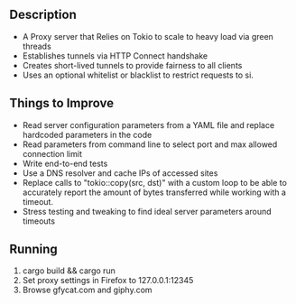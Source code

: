 Description
-----------
- A Proxy server that Relies on Tokio to scale to heavy load via green threads
- Establishes tunnels via HTTP Connect handshake   
- Creates short-lived tunnels to provide fairness to all clients
- Uses an optional whitelist or blacklist to restrict requests to si.

Things to Improve
-----------------
- Read server configuration parameters from a YAML file and replace hardcoded parameters in the code
- Read parameters from command line to select port and max allowed connection limit
- Write end-to-end tests  
- Use a DNS resolver and cache IPs of accessed sites 
- Replace calls to "tokio::copy(src, dst)" with a custom loop to be able to accurately report the 
  amount of bytes transferred while working with a timeout.
- Stress testing and tweaking to find ideal server parameters around timeouts


Running
--------
 1. cargo build && cargo run 
 2. Set proxy settings in Firefox to 127.0.0.1:12345
 3. Browse gfycat.com and giphy.com



